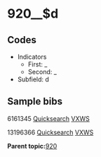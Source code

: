 # 920\_\_$d

## Codes

-   Indicators
    -   First: \_
    -   Second: \_
-   Subfield: d

## Sample bibs

6161345 [Quicksearch](https://search.library.yale.edu/catalog/6161345) [VXWS](http://prodorbis.library.yale.edu:7014/vxws/GetHoldingsService?bibId=6161345)

13196366 [Quicksearch](https://search.library.yale.edu/catalog/13196366) [VXWS](http://prodorbis.library.yale.edu:7014/vxws/GetHoldingsService?bibId=13196366)

**Parent topic:**[920](../../tags/920/920.md)

